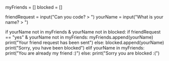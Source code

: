 myFriends = []
blocked = []

friendRequest = input("Can you code? > ")
yourName = input("What is your name? > ")

if yourName not in myFriends & yourName not in blocked:
    if friendRequest == "yes" & yourName not in myFriends:
        myFriends.append(yourName)
        print("Your friend request has been sent")
    else:
        blocked.append(yourName)
        print("Sorry, you have been blocked")
elif yourName in myFriends:
    print("You are already my friend :)")
else:
    print("Sorry you are blocked :(")
